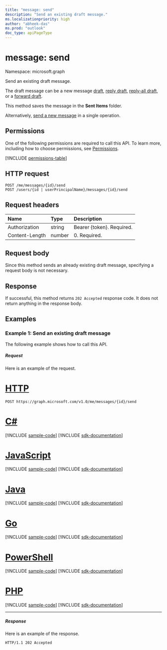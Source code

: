 ```yaml
---
title: "message: send"
description: "Send an existing draft message."
ms.localizationpriority: high
author: "abheek-das"
ms.prod: "outlook"
doc_type: apiPageType
---
```


# message: send

Namespace: microsoft.graph

Send an existing draft message. 

The draft message can be a new message [draft](../api/user-post-messages.md), [reply draft](../api/message-createreply.md), [reply-all draft](../api/message-createreplyall.md), or a [forward draft](../api/message-createforward.md).

This method saves the message in the **Sent Items** folder.

Alternatively, [send a new message](../api/user-sendmail.md) in a single operation.

## Permissions
One of the following permissions are required to call this API. To learn more, including how to choose permissions, see [Permissions](/graph/permissions-reference).

<!-- { "blockType": "permissions", "name": "message_send" } -->
[!INCLUDE [permissions-table](../includes/permissions/message-send-permissions.md)]

## HTTP request

<!-- { "blockType": "ignored" } -->

```http
POST /me/messages/{id}/send
POST /users/{id | userPrincipalName}/messages/{id}/send
```

## Request headers

| Name       | Type | Description|
|:---------------|:--------|:----------|
| Authorization  | string  | Bearer {token}. Required. |
| Content-Length | number | 0. Required. |

## Request body
Since this method sends an already existing draft message, specifying a request body is not necessary.

## Response

If successful, this method returns `202 Accepted` response code. It does not return anything in the response body.

## Examples

### Example 1: Send an existing draft message

The following example shows how to call this API.

##### Request

Here is an example of the request.

# [HTTP](#tab/http)
<!-- {
  "blockType": "request",
  "name": "message_send"
}-->

```http
POST https://graph.microsoft.com/v1.0/me/messages/{id}/send
```

# [C#](#tab/csharp)
[!INCLUDE [sample-code](../includes/snippets/csharp/message-send-csharp-snippets.md)]
[!INCLUDE [sdk-documentation](../includes/snippets/snippets-sdk-documentation-link.md)]

# [JavaScript](#tab/javascript)
[!INCLUDE [sample-code](../includes/snippets/javascript/message-send-javascript-snippets.md)]
[!INCLUDE [sdk-documentation](../includes/snippets/snippets-sdk-documentation-link.md)]

# [Java](#tab/java)
[!INCLUDE [sample-code](../includes/snippets/java/message-send-java-snippets.md)]
[!INCLUDE [sdk-documentation](../includes/snippets/snippets-sdk-documentation-link.md)]

# [Go](#tab/go)
[!INCLUDE [sample-code](../includes/snippets/go/message-send-go-snippets.md)]
[!INCLUDE [sdk-documentation](../includes/snippets/snippets-sdk-documentation-link.md)]

# [PowerShell](#tab/powershell)
[!INCLUDE [sample-code](../includes/snippets/powershell/message-send-powershell-snippets.md)]
[!INCLUDE [sdk-documentation](../includes/snippets/snippets-sdk-documentation-link.md)]

# [PHP](#tab/php)
[!INCLUDE [sample-code](../includes/snippets/php/message-send-php-snippets.md)]
[!INCLUDE [sdk-documentation](../includes/snippets/snippets-sdk-documentation-link.md)]

---


##### Response

Here is an example of the response.
<!-- {
  "blockType": "response",
  "truncated": true
} -->

```http
HTTP/1.1 202 Accepted
```

<!-- uuid: 8fcb5dbc-d5aa-4681-8e31-b001d5168d79
2015-10-25 14:57:30 UTC -->
<!-- {
  "type": "#page.annotation",
  "description": "message: send",
  "keywords": "",
  "section": "documentation",
  "tocPath": "",
  "suppressions": [
  ]
}-->

